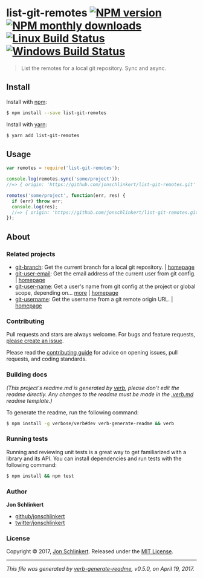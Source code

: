 # list-git-remotes [![NPM version](https://img.shields.io/npm/v/list-git-remotes.svg?style=flat)](https://www.npmjs.com/package/list-git-remotes) [![NPM monthly downloads](https://img.shields.io/npm/dm/list-git-remotes.svg?style=flat)](https://npmjs.org/package/list-git-remotes) [![Linux Build Status](https://img.shields.io/travis/jonschlinkert/list-git-remotes.svg?style=flat&label=Travis)](https://travis-ci.org/jonschlinkert/list-git-remotes) [![Windows Build Status](https://img.shields.io/appveyor/ci/jonschlinkert/list-git-remotes.svg?style=flat&label=AppVeyor)](https://ci.appveyor.com/project/jonschlinkert/list-git-remotes)

> List the remotes for a local git repository. Sync and async.

## Install

Install with [npm](https://www.npmjs.com/):

```sh
$ npm install --save list-git-remotes
```

Install with [yarn](https://yarnpkg.com):

```sh
$ yarn add list-git-remotes
```

## Usage

```js
var remotes = require('list-git-remotes');

console.log(remotes.sync('some/project'));
//=> { origin: 'https://github.com/jonschlinkert/list-git-remotes.git' }

remotes('some/project', function(err, res) {
  if (err) throw err;
  console.log(res);
  //=> { origin: 'https://github.com/jonschlinkert/list-git-remotes.git' }
});
```

## About

### Related projects

* [git-branch](https://www.npmjs.com/package/git-branch): Get the current branch for a local git repository. | [homepage](https://github.com/jonschlinkert/git-branch "Get the current branch for a local git repository.")
* [git-user-email](https://www.npmjs.com/package/git-user-email): Get the email address of the current user from git config. | [homepage](https://github.com/jonschlinkert/git-user-email "Get the email address of the current user from git config.")
* [git-user-name](https://www.npmjs.com/package/git-user-name): Get a user's name from git config at the project or global scope, depending on… [more](https://github.com/jonschlinkert/git-user-name) | [homepage](https://github.com/jonschlinkert/git-user-name "Get a user's name from git config at the project or global scope, depending on what git uses in the current context.")
* [git-username](https://www.npmjs.com/package/git-username): Get the username from a git remote origin URL. | [homepage](https://github.com/jonschlinkert/git-username "Get the username from a git remote origin URL.")

### Contributing

Pull requests and stars are always welcome. For bugs and feature requests, [please create an issue](../../issues/new).

Please read the [contributing guide](.github/contributing.md) for advice on opening issues, pull requests, and coding standards.

### Building docs

_(This project's readme.md is generated by [verb](https://github.com/verbose/verb-generate-readme), please don't edit the readme directly. Any changes to the readme must be made in the [.verb.md](.verb.md) readme template.)_

To generate the readme, run the following command:

```sh
$ npm install -g verbose/verb#dev verb-generate-readme && verb
```

### Running tests

Running and reviewing unit tests is a great way to get familiarized with a library and its API. You can install dependencies and run tests with the following command:

```sh
$ npm install && npm test
```

### Author

**Jon Schlinkert**

* [github/jonschlinkert](https://github.com/jonschlinkert)
* [twitter/jonschlinkert](https://twitter.com/jonschlinkert)

### License

Copyright © 2017, [Jon Schlinkert](https://github.com/jonschlinkert).
Released under the [MIT License](LICENSE).

***

_This file was generated by [verb-generate-readme](https://github.com/verbose/verb-generate-readme), v0.5.0, on April 19, 2017._